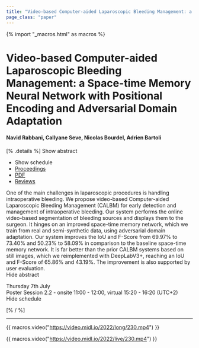 ```yaml
---
title: "Video-based Computer-aided Laparoscopic Bleeding Management: a Space-time Memory Neural Network with Positional Encoding and Adversarial Domain Adaptation"
page_class: "paper"
---
```


{% import "_macros.html" as macros %}

# Video-based Computer-aided Laparoscopic Bleeding Management: a Space-time Memory Neural Network with Positional Encoding and Adversarial Domain Adaptation

#### Navid Rabbani, Callyane Seve, Nicolas Bourdel, Adrien Bartoli

[% .details %]
<a class="toggle_visibility" data-selector=".abstract" data-level="3">Show abstract</a>
- <a class="toggle_visibility" data-selector=".schedule" data-level="3">Show schedule</a>
- <a href="">Proceedings</a>
- <a href="https://openreview.net/pdf?id=kmV0i37vuCy">PDF</a>
- <a href="https://openreview.net/forum?id=kmV0i37vuCy">Reviews</a>

<p>
    <span class="abstract">
        One of the main challenges in laparoscopic procedures is handling intraoperative bleeding. We propose video-based Computer-aided Laparoscopic Bleeding Management (CALBM) for early detection and management of intraoperative bleeding. Our system performs the online video-based segmentation of bleeding sources and displays them to the surgeon. It hinges on an improved space-time memory network, which we train from real and semi-synthetic data, using adversarial domain adaptation. Our system improves the IoU and F-Score from 69.97% to 73.40% and 50.23% to 58.09% in comparison to the baseline space-time memory network. It is far better than the prior CALBM systems based on still images, which we reimplemented with DeepLabV3+, reaching an  IoU and F-Score of 65.86% and 43.19%. The improvement is also supported by user evaluation.
        <br>
        <span class="actions"><a class="toggle_visibility" data-level="2">Hide abstract</a></span>
    </span>
</p>

<p>
    <span class="schedule">
        Thursday 7th July<br>Poster Session 2.2 - onsite 11:00 - 12:00, virtual 15:20 - 16:20 (UTC+2)
        <br>
        <span class="actions"><a class="toggle_visibility" data-level="2">Hide schedule</a></span>
    </span>
</p>

[% / %]


---
{{ macros.video("https://video.midl.io/2022/long/230.mp4") }}

{{ macros.video("https://video.midl.io/2022/live/230.mp4") }}